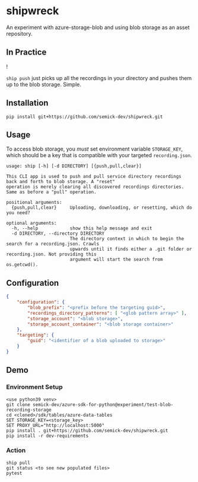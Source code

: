 # shipwreck
An experiment with azure-storage-blob and using blob storage as an asset repository.

## In Practice

! [](example_of_ship.gif)

`ship push` just picks up all the recordings in your directory and pushes them up to the blob storage. Simple.

## Installation

`pip install git+https://github.com/semick-dev/shipwreck.git`

## Usage

To access blob storage, you _must_ set environment variable `STORAGE_KEY`, which should be a key that is compatible with your targeted `recording.json`.

```
usage: ship [-h] [-d DIRECTORY] [{push,pull,clear}]

This CLI app is used to push and pull service directory recordings back and forth to blob storage. A "reset"
operation is merely clearing all discovered recordings directories. Same as before a "pull" operation.

positional arguments:
  {push,pull,clear}     Uploading, downloading, or resetting, which do you need?

optional arguments:
  -h, --help            show this help message and exit
  -d DIRECTORY, --directory DIRECTORY
                        The directory context in which to begin the search for a recording.json. Crawls
                        upwards until it finds either a .git folder or recording.json. Not providing this
                        argument will start the search from os.getcwd().
```

## Configuration

```json
{
    "configuration": { 
        "blob_prefix": "<prefix before the targeting guid>",
        "recordings_directory_patterns": [ "<glob pattern array>" ],
        "storage_account": "<blob storage>",
        "storage_account_container": "<blob storage container>"
    },
    "targeting": {
        "guid": "<identifier of a blob uploaded to storage>"
    }
}
```

## Demo

### Environment Setup
```
<use python39 venv>
git clone semick-dev/azure-sdk-for-python@experiment/test-blob-recording-storage
cd <cloned>/sdk/tables/azure-data-tables
SET STORAGE_KEY=<storage_key>
SET PROXY_URL="http://localhost:5000"
pip install . git+https://github.com/semick-dev/shipwreck.git
pip install -r dev-requirements
```

### Action

```
ship pull
git status <to see new populated files>
pytest
```
